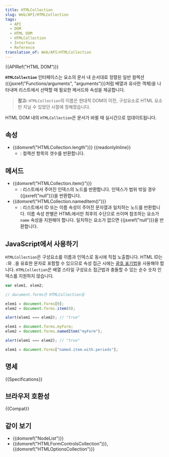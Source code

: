 ```yaml
---
title: HTMLCollection
slug: Web/API/HTMLCollection
tags:
  - API
  - DOM
  - HTML DOM
  - HTMLCollection
  - Interface
  - Reference
translation_of: Web/API/HTMLCollection
---
```

{{APIRef("HTML DOM")}}

**`HTMLCollection`** 인터페이스는 요소의 문서 내 순서대로 정렬된 일반 컬렉션({{jsxref("Functions/arguments", "arguments")}}처럼 배열과 유사한 객체)을 나타내며 리스트에서 선택할 때 필요한 메서드와 속성을 제공합니다.

> **참고:** `HTMLCollection`의 이름은 현대적 DOM의 이전, 구성요소로 HTML 요소만 지닐 수 있었던 시절에 정해졌습니다.

HTML DOM 내의 `HTMLCollection`은 문서가 바뀔 때 실시간으로 업데이트됩니다.

## 속성

- {{domxref("HTMLCollection.length")}} {{readonlyInline}}
  - : 컬렉션 항목의 갯수를 반환합니다.

## 메서드

- {{domxref("HTMLCollection.item()")}}
  - : 리스트에서 주어진 인덱스의 노드를 반환합니다. 인덱스가 범위 밖일 경우 {{jsxref("null")}}을 반환합니다.
- {{domxref("HTMLCollection.namedItem()")}}
  - : 리스트에서 ID 또는 이름 속성이 주어진 문자열과 일치하는 노드를 반환합니다. 이름 속성 판별은 HTML에서만 최후의 수단으로 쓰이며 참조하는 요소가 `name` 속성을 지원해야 합니다. 일치하는 요소가 없으면 {{jsxref("null")}}을 반환합니다.

## JavaScript에서 사용하기

`HTMLCollection`은 구성요소를 이름과 인덱스로 동시에 직접 노출합니다. HTML ID는 `:`와 `.`을 유효한 문자로 포함할 수 있으므로 속성 접근 시에는 [괄호 표기법](/ko/docs/Web/JavaScript/Reference/Operators/Property_Accessors#괄호_표기법)을 사용해야 합니다. `HTMLCollection`은 배열 스타일 구성요소 접근법과 충돌할 수 있는 순수 숫자 인덱스를 지원하지 않습니다.

```js
var elem1, elem2;

// document.forms은 HTMLCollection임

elem1 = document.forms[0];
elem2 = document.forms.item(0);

alert(elem1 === elem2); // "true"

elem1 = document.forms.myForm;
elem2 = document.forms.namedItem("myForm");

alert(elem1 === elem2); // "true"

elem1 = document.forms["named.item.with.periods"];
```

## 명세

{{Specifications}}

## 브라우저 호환성

{{Compat}}

## 같이 보기

- {{domxref("NodeList")}}
- {{domxref("HTMLFormControlsCollection")}}, {{domxref("HTMLOptionsCollection")}}
